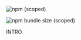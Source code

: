 
![npm (scoped)](https://img.shields.io/npm/v/@butchmayhew/playwright-json-summary-reporter)

![npm bundle size (scoped)](https://img.shields.io/bundlephobia/minzip/@butchmayhew/playwright-json-summary-reporter)

INTRO